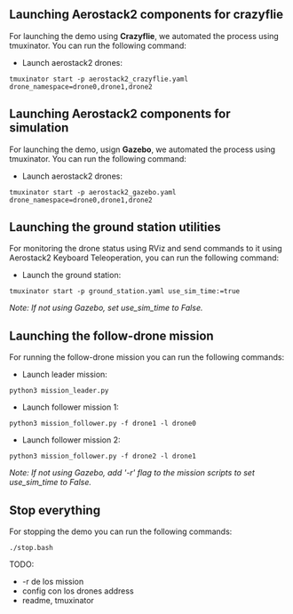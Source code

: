 ## Launching Aerostack2 components for crazyflie

For launching the demo using **Crazyflie**, we automated the process using tmuxinator. You can run the following command:

- Launch aerostack2 drones:
```
tmuxinator start -p aerostack2_crazyflie.yaml drone_namespace=drone0,drone1,drone2
```

## Launching Aerostack2 components for simulation

For launching the demo, usign **Gazebo**, we automated the process using tmuxinator. You can run the following command:

- Launch aerostack2 drones:
```
tmuxinator start -p aerostack2_gazebo.yaml drone_namespace=drone0,drone1,drone2
```

## Launching the ground station utilities

For monitoring the drone status using RViz and send commands to it using Aerostack2 Keyboard Teleoperation, you can run the following command:

- Launch the ground station:
```
tmuxinator start -p ground_station.yaml use_sim_time:=true
```

*Note: If not using Gazebo, set use_sim_time to False.*

## Launching the follow-drone mission

For running the follow-drone mission you can run the following commands:

- Launch leader mission:
```
python3 mission_leader.py
```

- Launch follower mission 1:
```
python3 mission_follower.py -f drone1 -l drone0
```

- Launch follower mission 2:
```
python3 mission_follower.py -f drone2 -l drone1
```

*Note: If not using Gazebo, add '-r' flag to the mission scripts to set use_sim_time to False.*

## Stop everything

For stopping the demo you can run the following commands:

```
./stop.bash
```

TODO: 
- -r de los mission
- config con los drones address
- readme, tmuxinator